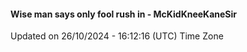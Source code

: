 #### Wise man says only fool rush in - McKidKneeKaneSir
Updated on 26/10/2024 - 16:12:16 (UTC) Time Zone
